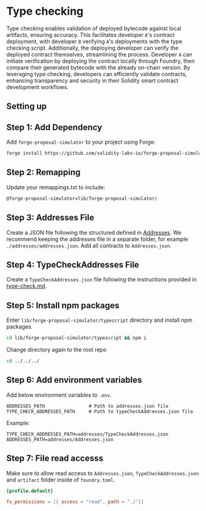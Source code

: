 # Type checking

Type checking enables validation of deployed bytecode against local artifacts, ensuring accuracy. This facilitates
developer `A`'s contract deployment, with developer `B` verifying `A`'s deployments with the type checking script.
Additionally, the deploying developer can verify the deployed contract themselves, streamlining the process. Developer `A` can initiate verification by deploying the contract locally
through Foundry, then compare their generated bytecode with the already on-chain version.
By leveraging type checking, developers can efficiently validate contracts, enhancing transparency and security in their Solidity smart contract development workflows.

## Setting up

## Step 1: Add Dependency

Add `forge-proposal-simulator` to your project using Forge:

```sh
forge install https://github.com/solidity-labs-io/forge-proposal-simulator.git
```

## Step 2: Remapping

Update your remappings.txt to include:

```txt
@forge-proposal-simulator=lib/forge-proposal-simulator/
```

## Step 3: Addresses File

Create a JSON file following the structured defined in
[Addresses](../overview/architecture/addresses.md). We recommend keeping the
addresses file in a separate folder, for example `./addresses/addresses.json`.
Add all contracts to `Addresses.json`.

## Step 4: TypeCheckAddresses File

Create a `TypeCheckAddresses.json` file following the instructions provided in [type-check.md](./type-check.md).

## Step 5: Install npm packages

Enter `lib/forge-proposal-simulator/typescript` directory and install npm packages.

```bash
cd lib/forge-proposal-simulator/typescript && npm i
```

Change directory again to the root repo

```bash
cd ../../../
```

## Step 6: Add environment variables

Add below environment variables to `.env`.

```
ADDRESSES_PATH                # Path to addresses.json file
TYPE_CHECK_ADDRESSES_PATH     # Path to typeCheckAddresses.json file
```

Example:

```
TYPE_CHECK_ADDRESSES_PATH=addresses/TypeCheckAddresses.json
ADDRESSES_PATH=addresses/Addresses.json
```

## Step 7: File read accesss

Make sure to allow read access to `Addresses.json`, `TypeCheckAddresses.json` and `artifact` folder inside of `foundry.toml`.

```toml
[profile.default]

fs_permissions = [{ access = "read", path = "./"}]
```
